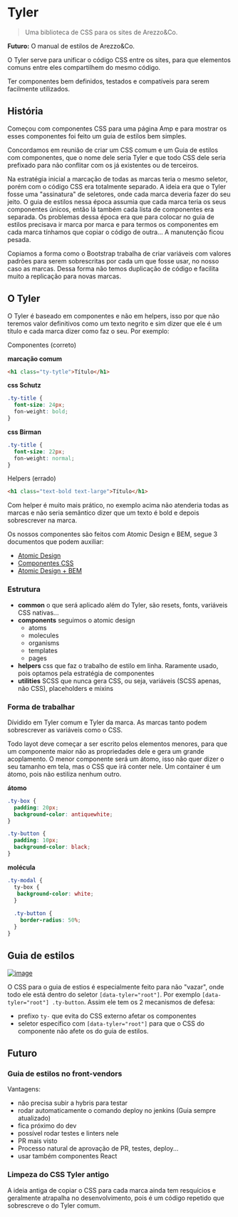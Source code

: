 # Tyler

> Uma biblioteca de CSS para os sites de Arezzo&Co.

**Futuro:** O manual de estilos de Arezzo&Co.

O Tyler serve para unificar o código CSS entre os sites, para que elementos comuns entre eles compartilhem do mesmo código.

Ter componentes bem definidos, testados e compatíveis para serem facilmente utilizados.

## História

Começou com componentes CSS para uma página Amp e para mostrar os esses componentes foi feito um guia de estilos bem simples.

Concordamos em reunião de criar um CSS comum e um Guia de estilos com componentes, que o nome dele seria Tyler e que todo CSS dele seria prefixado para não conflitar com os já existentes ou de terceiros.

Na estratégia inicial a marcação de todas as marcas teria o mesmo seletor, porém com o código CSS era totalmente separado. A ideia era que o Tyler fosse uma "assinatura" de seletores, onde cada marca deveria fazer do seu jeito. O guia de estilos nessa época assumia que cada marca teria os seus componentes únicos, então lá também cada lista de componentes era separada. Os problemas dessa época era que para colocar no guia de estilos precisava ir marca por marca e para termos os componentes em cada marca tínhamos que copiar o código de outra... A manutenção ficou pesada.

Copiamos a forma como o Bootstrap trabalha de criar variáveis com valores padrões para serem sobrescritas por cada um que fosse usar, no nosso caso as marcas. Dessa forma não temos duplicação de código e facilita muito a replicação para novas marcas.

## O Tyler

O Tyler é baseado em componentes e não em helpers, isso por que não teremos valor definitivos como um texto negrito e sim dizer que ele é um título e cada marca dizer como faz o seu. Por exemplo:

Componentes (correto)

**marcação comum**
```html
<h1 class="ty-tytle">Título</h1>
```

**css Schutz**
```css
.ty-title {
  font-size: 24px;
  fon-weight: bold;
}
```

**css Birman**
```css
.ty-title {
  font-size: 22px;
  fon-weight: normal;
}
```

Helpers (errado)

```html
<h1 class="text-bold text-large">Título</h1>
```

Com helper é muito mais prático, no exemplo acima não atenderia todas as marcas e não seria semântico dizer que um texto é bold e depois sobrescrever na marca.

Os nossos componentes são feitos com Atomic Design e BEM, segue 3 documentos que podem auxiliar:

- [Atomic Design](https://github.com/jomarcardoso/dojo-AtomicDesign)
- [Componentes CSS](https://github.com/jomarcardoso/dojo-css-components)
- [Atomic Design + BEM](https://github.com/jomarcardoso/dojo-atomic-and-bem)

### Estrutura

- **common** o que será aplicado além do Tyler, são resets, fonts, variáveis CSS nativas...
- **components** seguimos o atomic design
  - atoms
  - molecules
  - organisms
  - templates
  - pages
- **helpers** css que faz o trabalho de estilo em linha. Raramente usado, pois optamos pela estratégia de componentes
- **utilities** SCSS que nunca gera CSS, ou seja, variáveis (SCSS apenas, não CSS), placeholders e mixins

### Forma de trabalhar

Dívidido em Tyler comum e Tyler da marca. As marcas tanto podem sobrescrever as variáveis como o CSS.

Todo layot deve começar a ser escrito pelos elementos menores, para que um componente maior não as propriedades dele e gera um grande acoplamento. O menor componente será um átomo, isso não quer dizer o seu tamanho em tela, mas o CSS que irá conter nele. Um container é um átomo, pois não estiliza nenhum outro.

**átomo**
```scss
.ty-box {
  padding: 20px;
  background-color: antiquewhite;
}

.ty-button {
  padding: 10px;
  background-color: black;
}
```

**molécula**

```scss
.ty-modal {
  ty-box {
   background-color: white;
  }
  
  .ty-button {
    border-radius: 50%;
  }
}
```

## Guia de estilos

[![image](https://user-images.githubusercontent.com/27368585/99832621-9654b580-2b3f-11eb-92b4-93c4d19b53e1.png)](https://tyler.surge.sh/)

O CSS para o guia de estios é especialmente feito para não "vazar", onde todo ele está dentro do seletor `[data-tyler="root"]`. Por exemplo `[data-tyler="root"] .ty-button`. Assim ele tem os 2 mecanismos de defesa:
- prefixo `ty-` que evita do CSS externo afetar os componentes
- seletor específico com `[data-tyler="root"]` para que o CSS do componente não afete os do guia de estilos. 

## Futuro

### Guia de estilos no front-vendors

Vantagens:

- não precisa subir a hybris para testar
- rodar automaticamente o comando deploy no jenkins (Guia sempre atualizado)
- fica próximo do dev
- possível rodar testes e linters nele
- PR mais visto
- Processo natural de aprovação de PR, testes, deploy...
- usar também componentes React

### Limpeza do CSS Tyler antigo

A ideia antiga de copiar o CSS para cada marca ainda tem resquícios e geralmente atrapalha no desenvolvimento, pois é um código repetido que sobrescreve o do Tyler comum.
